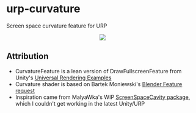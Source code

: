 # urp-curvature
Screen space curvature feature for URP

<p align="center">
  <!-- TODO: Replace me with a better picture -->
  <img src="https://user-images.githubusercontent.com/3802908/116013407-0a6b1c00-a5fe-11eb-9345-b223909f20dc.png">
</p>

## Attribution
- CurvatureFeature is a lean version of DrawFullscreenFeature from Unity's [Universal Rendering Examples][ure]
- Curvature shader is based on Bartek Moniewski's [Blender Feature request][blender]
- Inspiration came from MalyaWka's WIP [ScreenSpaceCavity package][original], which I couldn't get working in the latest Unity/URP

[original]: https://forum.unity.com/threads/voxel-edge-smooth-effect.858589/#post-7014547
[blender]: https://blender.community/c/rightclickselect/J9bbbc/
[ure]: https://github.com/Unity-Technologies/UniversalRenderingExamples
